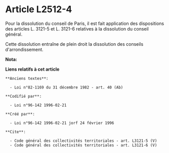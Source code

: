 # Article L2512-4

Pour la dissolution du conseil de Paris, il est fait application des dispositions des articles L. 3121-5 et L. 3121-6
relatives à la dissolution du conseil général. 

Cette dissolution entraîne de plein droit la dissolution des conseils d'arrondissement.

**Nota:**



**Liens relatifs à cet article**

	**Anciens textes**:

	  - Loi n°82-1169 du 31 décembre 1982 - art. 40 (Ab)

	**Codifié par**:

	  - Loi n°96-142 1996-02-21

	**Créé par**:

	  - Loi n°96-142 1996-02-21 jorf 24 février 1996

	**Cite**:

	  - Code général des collectivités territoriales - art. L3121-5 (V)
	  - Code général des collectivités territoriales - art. L3121-6 (V)
